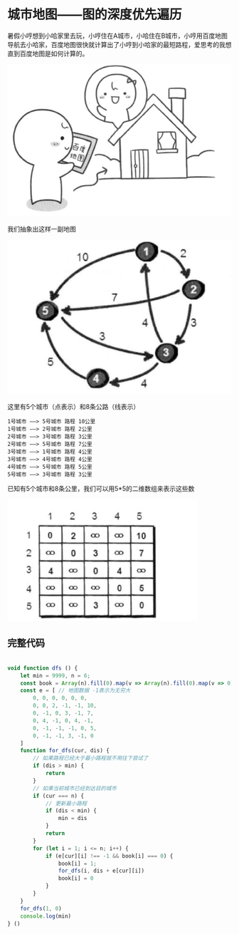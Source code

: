# 城市地图——图的深度优先遍历

暑假小哼想到小哈家里去玩，小哼住在A城市，小哈住在B城市，小哼用百度地图导航去小哈家，百度地图很快就计算出了小哼到小哈家的最短路程，爱思考的我想直到百度地图是如何计算的。

![map](../../images/class5/21.png)

我们抽象出这样一副地图

![map](../../images/class5/22.png)

这里有5个城市（点表示）和8条公路（线表示）

    1号城市 ——> 5号城市 路程 10公里
    1号城市 ——> 2号城市 路程 2公里
    2号城市 ——> 3号城市 路程 3公里
    2号城市 ——> 5号城市 路程 7公里
    3号城市 ——> 1号城市 路程 4公里
    3号城市 ——> 4号城市 路程 4公里
    4号城市 ——> 5号城市 路程 5公里
    5号城市 ——> 3号城市 路程 3公里

已知有5个城市和8条公里，我们可以用5*5的二维数组来表示这些数

![map](../../images/class5/23.png)

## 完整代码

```javascript

void function dfs () {
    let min = 9999, n = 6;
    const book = Array(n).fill(0).map(v => Array(n).fill(0).map(v => 0));
    const e = [ // 地图数据 -1表示为无穷大
        0, 0, 0, 0, 0, 0,
        0, 0, 2, -1, -1, 10,
        0, -1, 0, 3, -1, 7,
        0, 4, -1, 0, 4, -1,
        0, -1, -1, -1, 0, 5,
        0, -1, -1, 3, -1, 0
    ]
    function for_dfs(cur, dis) {
        // 如果路程已经大于最小路程就不用往下尝试了
        if (dis > min) {
            return
        }
        // 如果当前城市已经到达目的城市
        if (cur === n) {
            // 更新最小路程
            if (dis < min) {
                min = dis
            }
            return
        }
        for (let i = 1; i <= n; i++) {
            if (e[cur][i] !== -1 && book[i] === 0) {
                book[i] = 1;
                for_dfs(i, dis + e[cur][i])
                book[i] = 0
            }
        }
    }
    for_dfs(1, 0)
    console.log(min)
} ()

```